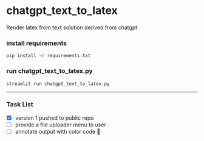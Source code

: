 # chatgpt_text_to_latex
Render latex from text solution derived from chatgpt

### install requirements

```
pip install -r requirements.txt
```
### run chatgpt_text_to_latex.py

```
streamlit run chatgpt_text_to_latex.py
```

---

### Task List

- [x] version 1 pushed to public repo
- [ ] provide a file uploader menu to user
- [ ] annotate output with color code :tada:
